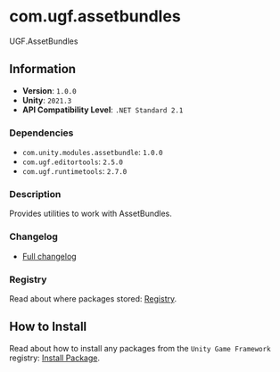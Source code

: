 # com.ugf.assetbundles

UGF.AssetBundles

## Information

- **Version**: `1.0.0`
- **Unity**: `2021.3`
- **API Compatibility Level**: `.NET Standard 2.1`

### Dependencies

- `com.unity.modules.assetbundle`: `1.0.0`
- `com.ugf.editortools`: `2.5.0`
- `com.ugf.runtimetools`: `2.7.0`


### Description

Provides utilities to work with AssetBundles.

### Changelog

- [Full changelog](changelog.md)

### Registry

Read about where packages stored: [Registry](https://github.com/unity-game-framework/organization/blob/main/docs/registry.md).

## How to Install

Read about how to install any packages from the `Unity Game Framework` registry: [Install Package](https://github.com/unity-game-framework/organization/blob/main/docs/install-packages.md).
